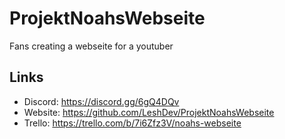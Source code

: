 # ProjektNoahsWebseite
Fans creating a webseite for a youtuber

## Links
- Discord: https://discord.gg/6gQ4DQv
- Website: https://github.com/LeshDev/ProjektNoahsWebseite
- Trello: https://trello.com/b/7i6Zfz3V/noahs-webseite

